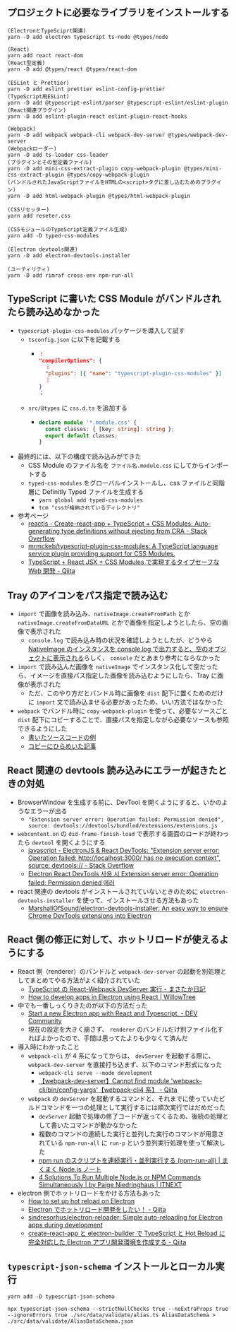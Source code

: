 ## プロジェクトに必要なライブラリをインストールする

```
(ElectronとTypeSciprt関連)
yarn -D add electron typescript ts-node @types/node

(React)
yarn add react react-dom
(React型定義)
yarn -D add @types/react @types/react-dom

(ESLint と Prettier)
yarn -D add eslint prettier eslint-config-prettier
(TypeScript用ESLint)
yarn -D add @typescript-eslint/parser @typescript-eslint/eslint-plugin
(React関連プラグイン)
yarn -D add eslint-plugin-react eslint-plugin-react-hooks

(Webpack)
yarn -D add webpack webpack-cli webpack-dev-server @types/webpack-dev-server
(Webpackローダー)
yarn -D add ts-loader css-loader
(プラグインとその型定義ファイル)
yarn -D add mini-css-extract-plugin copy-webpack-plugin @types/mini-css-extract-plugin @types/copy-webpack-plugin
(バンドルされたJavaScriptファイルをHTMLの<script>タグに差し込むためのプラグイン)
yarn -D add html-webpack-plugin @types/html-webpack-plugin

(CSSリセッター)
yarn add reseter.css

(CSSモジュールのTypeScript定義ファイル生成)
yarn add -D typed-css-modules

(Electron devtools関連)
yarn -D add electron-devtools-installer

(ユーティリティ)
yarn -D add rimraf cross-env npm-run-all
```

## TypeScript に書いた CSS Module がバンドルされたら読み込めなかった

- `typescript-plugin-css-modules` パッケージを導入して試す
  - `tsconfig.json` に以下を記載する
    - ```json
      ︙
      "compilerOptions": {
        ︙
        "plugins": [{ "name": "typescript-plugin-css-modules" }]
        ︙
      }
      ︙
      ```
  - `src/@types` に `css.d.ts` を追加する
    - ```typescript
      declare module '*.module.css' {
        const classes: { [key: string]: string };
        export default classes;
      }
      ```
- 最終的には、以下の構成で読み込みができた
  - CSS Module のファイル名を `ファイル名.module.css` にしてからインポートする
  - `typed-css-modules` をグローバルインストールし、css ファイルと同階層に Definitly Typed ファイルを生成する
    - `yarn global add typed-css-modules`
    - `tcm "cssが格納されているディレクトリ"`
- 参考ページ
  - [reactjs - Create-react-app + TypeScript + CSS Modules: Auto-generating type definitions without ejecting from CRA - Stack Overflow](https://stackoverflow.com/questions/58380082/create-react-app-typescript-css-modules-auto-generating-type-definitions-wi)
  - [mrmckeb/typescript-plugin-css-modules: A TypeScript language service plugin providing support for CSS Modules.](https://github.com/mrmckeb/typescript-plugin-css-modules)
  - [TypeScript + React JSX + CSS Modules で実現するタイプセーフな Web 開発 - Qiita](https://qiita.com/Quramy/items/a5d8967cdbd1b8575130)

## Tray のアイコンをパス指定で読み込む

- `import` で画像を読み込み、`nativeImage.createFromPath` とか `nativeImage.createFromDataURL` とかで画像を指定しようとしたら、空の画像で表示された
  - `console.log` で読み込み時の状況を確認しようとしたが、どうやら[NativeImage のインスタンスを console.log で出力すると、空のオブジェクトに表示される](https://stackoverflow.com/questions/57303551/electron-returns-empty-nativeimage-when-im-trying-to-read-image-from-clipboard)らしく、 `console` だとあまり参考にならなかった
- `import` で読み込んだ画像を `nativeImage` でインスタンス化して空だったら、イメージを直接パス指定した画像を読み込むようにしたら、Tray に画像が表示された
  - ただ、このやり方だとバンドル時に画像を `dist` 配下に置くためのだけに `import` 文で読み込ませる必要があったため、いい方法ではなかった
- `webpack` でバンドル時に `copy-webpack-plugin` を使って、必要なソースごと `dist` 配下にコピーすることで、直接パスを指定しながら必要なソースも参照できるようにした
  - [書いたソースコードの例](https://github.com/LeeDDHH/alias-agent/commit/51a34deb6c51cd03ad8a00aa68af1babddf0035a)
  - [コピーにひらめいた記事](https://dev.to/franamorim/tutorial-alarm-widget-with-electron-react-2-34dd)

## React 関連の devtools 読み込みにエラーが起きたときの対処

- BrowserWindow を生成する前に、DevTool を開くようにすると、いかのようなエラーが出る
  - `"Extension server error: Operation failed: Permission denied", source: devtools://devtools/bundled/extensions/extensions.js`
- `webcontent.on` の `did-frame-finish-load` で表示する画面のロードが終わったら `devtool` を開くようにする
  - [javascript - ElectronJS & React DevTools: "Extension server error: Operation failed: http://localhost:3000/ has no execution context", source: devtools:// - Stack Overflow](https://stackoverflow.com/questions/61883609/electronjs-react-devtools-extension-server-error-operation-failed-http-l)
  - [Electron React DevTools 사용 시 Extension server error: Operation failed: Permission denied 에러](https://solo5star.tistory.com/6)
- react 関連の devtools がインストールされていないときのために `electron-devtools-installer` を使って、インストールさせる方法もあった
  - [MarshallOfSound/electron-devtools-installer: An easy way to ensure Chrome DevTools extensions into Electron](https://github.com/MarshallOfSound/electron-devtools-installer#readme)

## React 側の修正に対して、ホットリロードが使えるようにする

- React 側（renderer）のバンドルと `webpack-dev-server` の起動を別処理としてまとめてやる方法がよく紹介されていた
  - [TypeScript の React-Webpack DevServer 実行 - まさたか日記](https://mk.hatenablog.com/entry/2017/09/06/053411)
  - [How to develop apps in Electron using React | WillowTree](https://willowtreeapps.com/ideas/how-to-develop-apps-in-electron-using-react)
- 中でも一番しっくりきたのが以下の方法だった
  - [Start a new Electron app with React and Typescript. - DEV Community](https://dev.to/elisealcala/start-a-new-electron-app-with-react-and-typescript-5f67)
  - 現在の設定を大きく崩さず、 `renderer` のバンドルだけ別ファイル化すればよかったので、手間は思ってたよりも少なくて済んだ
- 導入時にわかったこと
  - `webpack-cli` が 4 系になってからは、 `devServer` を起動する際に、`webpack-dev-server` を直接打ち込まず、以下のコマンド形式になった
    - `webpack-cli serve --mode development`
    - [【webpack-dev-server】Cannot find module 'webpack-cli/bin/config-yargs'【webpack-cli4 系】 - Qiita](https://qiita.com/whiteraccoon/items/f0675297fce333ac9474)
  - `webpack` の `devServer` を起動するコマンドと、それまでに使っていたビルドコマンドを一つの処理として実行するには順次実行ではだめだった
    - `devServer` 起動で処理の修了コードが返ってくるため、後続の処理として書いたコマンドが動かなかった
    - 複数のコマンドの連続した実行と並列した実行のコマンドが用意されている `npm-run-all` に `run-p` という並列実行処理を使って解決した
    - [npm run のスクリプトを連続実行・並列実行する (npm-run-all) | まくまく Node.js ノート](https://maku77.github.io/nodejs/npm/npm-run-all.html)
    - [4 Solutions To Run Multiple Node.js or NPM Commands Simultaneously | by Paige Niedringhaus | ITNEXT](https://itnext.io/4-solutions-to-run-multiple-node-js-or-npm-commands-simultaneously-9edaa6215a93)
- electron 側でホットリロードをかける方法もあった
  - [How to set up hot reload on Electron](https://flaviocopes.com/electron-hot-reload/)
  - [Electron でホットリロード開発をしたい！ - Qiita](https://qiita.com/ganariya/items/982803466e22dc53eaeb)
  - [sindresorhus/electron-reloader: Simple auto-reloading for Electron apps during development](https://github.com/sindresorhus/electron-reloader#readme)
  - [create-react-app と electron-builder で TypeScript と Hot Reload に完全対応した Electron アプリ開発環境を作成する - Qiita](https://qiita.com/yhirose/items/22b0621f0d36d983d8b0)

## `typescript-json-schema` インストールとローカル実行

```
yarn add -D typescript-json-schema

npx typescript-json-schema --strictNullChecks true --noExtraProps true --ignoreErrors true ./src/data/validate/alias.ts AliasDataSchema > ./src/data/validate/AliasDataSchema.json

```
